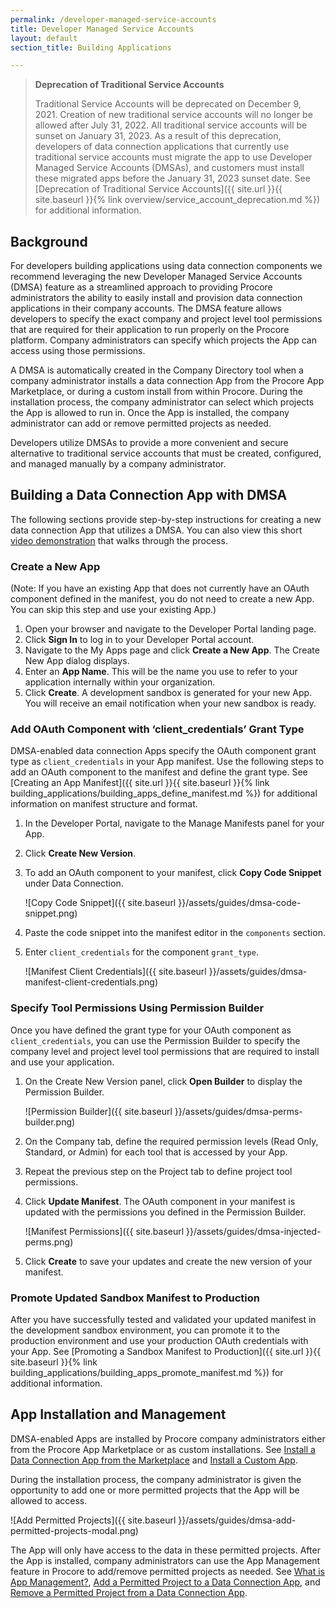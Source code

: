 ```yaml
---
permalink: /developer-managed-service-accounts
title: Developer Managed Service Accounts
layout: default
section_title: Building Applications

---
```


>**Deprecation of Traditional Service Accounts**
>
> Traditional Service Accounts will be deprecated on December 9, 2021.
> Creation of new traditional service accounts will no longer be allowed after July 31, 2022.
> All traditional service accounts will be sunset on January 31, 2023.
> As a result of this deprecation, developers of data connection applications that currently use traditional service accounts must migrate the app to use Developer Managed Service Accounts (DMSAs), and customers must install these migrated apps before the January 31, 2023 sunset date.
> See [Deprecation of Traditional Service Accounts]({{ site.url }}{{ site.baseurl }}{% link overview/service_account_deprecation.md %}) for additional information.

## Background

For developers building applications using data connection components we recommend leveraging the new Developer Managed Service Accounts (DMSA) feature as a streamlined approach to providing Procore administrators the ability to easily install and provision data connection applications in their company accounts.
The DMSA feature allows developers to specify the exact company and project level tool permissions that are required for their application to run properly on the Procore platform.
Company administrators can specify which projects the App can access using those permissions.

A DMSA is automatically created in the Company Directory tool when a company administrator installs a data connection App from the Procore App Marketplace, or during a custom install from within Procore.
During the installation process, the company administrator can select which projects the App is allowed to run in.
Once the App is installed, the company administrator can add or remove permitted projects as needed.

Developers utilize DMSAs to provide a more convenient and secure alternative to traditional service accounts that must be created, configured, and managed manually by a company administrator.

## Building a Data Connection App with DMSA

The following sections provide step-by-step instructions for creating a new data connection App that utilizes a DMSA.
You can also view this short <script src="https://fast.wistia.com/embed/medias/1agpq2yo6o.jsonp" async></script><script src="https://fast.wistia.com/assets/external/E-v1.js" async></script><span class="wistia_embed wistia_async_1agpq2yo6o popover=true popoverContent=link" style="display:inline-block; white-space:nowrap;"><a href="#">video demonstration</a></span> that walks through the process.

### Create a New App

(Note: If you have an existing App that does not currently have an OAuth component defined in the manifest, you do not need to create a new App.
You can skip this step and use your existing App.)

1. Open your browser and navigate to the Developer Portal landing page.
1. Click **Sign In** to log in to your Developer Portal account.
1. Navigate to the My Apps page and click **Create a New App**.
The Create New App dialog displays.
1. Enter an **App Name**.
This will be the name you use to refer to your application internally within your organization.
1. Click **Create**.
A development sandbox is generated for your new App.
You will receive an email notification when your new sandbox is ready.

### Add OAuth Component with ‘client_credentials’ Grant Type

DMSA-enabled data connection Apps specify the OAuth component grant type as `client_credentials` in your App manifest.
Use the following steps to add an OAuth component to the manifest and define the grant type.
See [Creating an App Manifest]({{ site.url }}{{ site.baseurl }}{% link building_applications/building_apps_define_manifest.md %}) for additional information on manifest structure and format.

1. In the Developer Portal, navigate to the Manage Manifests panel for your App.
1. Click **Create New Version**.
1. To add an OAuth component to your manifest, click **Copy Code Snippet** under Data Connection.

    ![Copy Code Snippet]({{ site.baseurl }}/assets/guides/dmsa-code-snippet.png)

1. Paste the code snippet into the manifest editor in the `components` section.
1. Enter `client_credentials` for the component `grant_type`.

    ![Manifest Client Credentials]({{ site.baseurl }}/assets/guides/dmsa-manifest-client-credentials.png)

### Specify Tool Permissions Using Permission Builder

Once you have defined the grant type for your OAuth component as `client_credentials`, you can use the Permission Builder to specify the company level and project level tool permissions that are required to install and use your application.

1. On the Create New Version panel, click **Open Builder** to display the Permission Builder.

    ![Permission Builder]({{ site.baseurl }}/assets/guides/dmsa-perms-builder.png)

1. On the Company tab, define the required permission levels (Read Only, Standard, or Admin) for each tool that is accessed by your App.
1. Repeat the previous step on the Project tab to define project tool permissions.
1. Click **Update Manifest**.
The OAuth component in your manifest is updated with the permissions you defined in the Permission Builder.

    ![Manifest Permissions]({{ site.baseurl }}/assets/guides/dmsa-injected-perms.png)

1. Click **Create** to save your updates and create the new version of your manifest.

### Promote Updated Sandbox Manifest to Production

After you have successfully tested and validated your updated manifest in the development sandbox environment, you can promote it to the production environment and use your production OAuth credentials with your App.
See [Promoting a Sandbox Manifest to Production]({{ site.url }}{{ site.baseurl }}{% link building_applications/building_apps_promote_manifest.md %}) for additional information.

## App Installation and Management

DMSA-enabled Apps are installed by Procore company administrators either from the Procore App Marketplace or as custom installations.
See [Install a Data Connection App from the Marketplace](https://support.procore.com/products/online/user-guide/company-level/admin/tutorials/Install-data-connection-app) and [Install a Custom App](https://support.procore.com/products/online/user-guide/company-level/admin/tutorials/install-a-custom-app).

During the installation process, the company administrator is given the opportunity to add one or more permitted projects that the App will be allowed to access.

![Add Permitted Projects]({{ site.baseurl }}/assets/guides/dmsa-add-permitted-projects-modal.png)
    
The App will only have access to the data in these permitted projects.
After the App is installed, company administrators can use the App Management feature in Procore to add/remove permitted projects as needed.
See [What is App Management?](https://support.procore.com/faq/what-is-app-management), [Add a Permitted Project to a Data Connection App](https://support.procore.com/products/online/user-guide/company-level/admin/tutorials/add-permitted-project), and [Remove a Permitted Project from a Data Connection App](https://support.procore.com/products/online/user-guide/company-level/admin/tutorials/remove-permitted-project).
